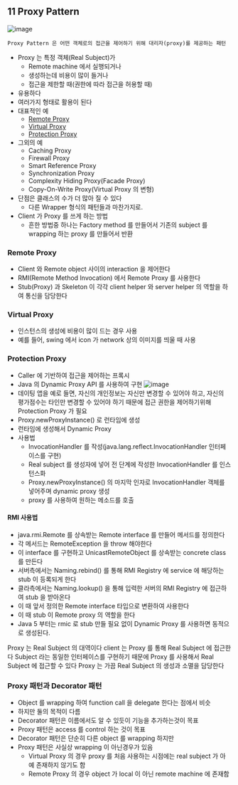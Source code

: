 ## 11 Proxy Pattern

![image](https://user-images.githubusercontent.com/7943694/79637851-48e52400-81bd-11ea-8d9a-ab4571312903.png)

```
Proxy Pattern 은 어떤 객체로의 접근을 제어하기 위해 대리자(proxy)를 제공하는 패턴
```

* Proxy 는 특정 객체(Real Subject)가
  * Remote machine 에서 실행되거나
  * 생성하는데 비용이 많이 들거나
  * 접근을 제한할 때(권한에 따라 접근을 허용할 때)
* 유용하다
* 여러가지 형태로 활용이 된다
* 대표적인 예
  * [Remote Proxy]()
  * [Virtual Proxy]()
  * [Protection Proxy]()
* 그외의 예
  * Caching Proxy
  * Firewall Proxy
  * Smart Reference Proxy
  * Synchronization Proxy
  * Complexity Hiding Proxy(Facade Proxy)
  * Copy-On-Write Proxy(Virtual Proxy 의 변형)
* 단점은 클래스의 수가 더 많아 질 수 있다
  * 다른 Wrapper 형식의 패턴들과 마찬가지로.
* Client 가 Proxy 를 쓰게 하는 방법
  * 흔한 방법중 하나는 Factory method 를 만들어서 기존의 subject 를 wrapping 하는 proxy 를 만들어서 반환


### Remote Proxy
* Client 와 Remote object 사이의 interaction 을 제어한다
* RMI(Remote Method Invocation) 에서 Remote Proxy 를 사용한다
* Stub(Proxy) 과 Skeleton 이 각각 client helper 와 server helper 의 역할을 하여 통신을 담당한다

### Virtual Proxy
* 인스턴스의 생성에 비용이 많이 드는 경우 사용
* 예를 들어, swing 에서 icon 가 network 상의 이미지를 띄울 때 사용

### Protection Proxy 
* Caller 에 기반하여 접근을 제어하는 프록시
* Java 의 Dynamic Proxy API 를 사용하여 구현
![image](https://user-images.githubusercontent.com/7943694/79637867-5ef2e480-81bd-11ea-910b-00c13d76df37.png)
* 데이팅 앱을 예로 들면, 자신의 개인정보는 자신만 변경할 수 있어야 하고, 자신의 평가점수는 타인만 변경할 수 있어야 하기 때문에 접근 권한을 제어하기위해 Protection Proxy 가 필요
* Proxy.newProxyInstance() 로 런타임에 생성
* 런타임에 생성해서 Dynamic Proxy
* 사용법
    * InvocationHandler 를 작성(java.lang.reflect.InvocationHandler 인터페이스를 구현)
    * Real subject 를 생성자에 넣어 전 단계에 작성한 InvocationHandler 를 인스턴스화
    * Proxy.newProxyInstance() 의 마지막 인자로 InvocationHandler 객체를 넣어주며 dynamic proxy 생성
    * proxy 를 사용하여 원하는 메소드를 호출

#### RMI 사용법
* java.rmi.Remote 를 상속받는 Remote interface 를 만들어 메서드를 정의한다
* 각 메서드는 RemoteException 을 throw 해야한다
* 이 interface 를 구현하고 UnicastRemoteObject 를 상속받는 concrete class 를 만든다
* 서버측에서는 Naming.rebind() 를 통해 RMI Registry 에 service 에 해당하는 stub 이 등록되게 한다
* 클라측에서는 Naming.lookup() 을 통해 입력한 서버의 RMI Registry 에 접근하여 stub 을 받아온다
* 이 때 앞서 정의한 Remote interface 타입으로 변환하여 사용한다
* 이 때 stub 이 Remote proxy 의 역할을 한다
* Java 5 부터는 rmic 로 stub 만들 필요 없이 Dynamic Proxy 를 사용하면 동적으로 생성된다.

Proxy 는 Real Subject 의 대역이다
client 는 Proxy 를 통해 Real Subject 에 접근한다
Subject 라는 동일한 인터페이스를 구현하기 때문에 Proxy 를 사용해서 Real Subject 에 접근할 수 있다
Proxy 는 가끔 Real Subject 의 생성과 소멸을 담당한다

### Proxy 패턴과 Decorator 패턴
* Object 를 wrapping 하여 function call 을 delegate 한다는 점에서 비슷
* 하지만 둘의 목적이 다름
* Decorator 패턴은 이름에서도 알 수 있듯이 기능을 추가하는것이 목표
* Proxy 패턴은 access 를 control 하는 것이 목표
* Decorator 패턴은 단순히 다른 object 를 wrapping 하지만
* Proxy 패턴은 사실상 wrapping 이 아닌경우가 있음
  * Virtual Proxy 의 경우 proxy 를 처음 사용하는 시점에는 real subject 가 아예 존재하지 않기도 함
  * Remote Proxy 의 경우 object 가 local 이 아닌 remote machine 에 존재함
